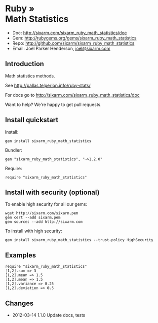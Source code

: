 # Ruby » <br> Math Statistics

* Doc: <http://sixarm.com/sixarm_ruby_math_statistics/doc>
* Gem: <http://rubygems.org/gems/sixarm_ruby_math_statistics>
* Repo: <http://github.com/sixarm/sixarm_ruby_math_statistics>
* Email: Joel Parker Henderson, <joel@sixarm.com>


## Introduction

Math statistics methods.

See http://pallas.telperion.info/ruby-stats/

For docs go to <http://sixarm.com/sixarm_ruby_math_statistics/doc>

Want to help? We're happy to get pull requests.


## Install quickstart

Install:

    gem install sixarm_ruby_math_statistics

Bundler:

    gem "sixarm_ruby_math_statistics", "~>1.2.0"

Require:

    require "sixarm_ruby_math_statistics"


## Install with security (optional)

To enable high security for all our gems:

    wget http://sixarm.com/sixarm.pem
    gem cert --add sixarm.pem
    gem sources --add http://sixarm.com

To install with high security:

    gem install sixarm_ruby_math_statistics --trust-policy HighSecurity


## Examples

    require "sixarm_ruby_math_statistics"
    [1,2].sum => 3
    [1,2].mean => 1.5
    [1,2].mean => 1.5
    [1,2].variance => 0.25
    [1,2].deviation => 0.5


## Changes

* 2012-03-14 1.1.0 Update docs, tests
